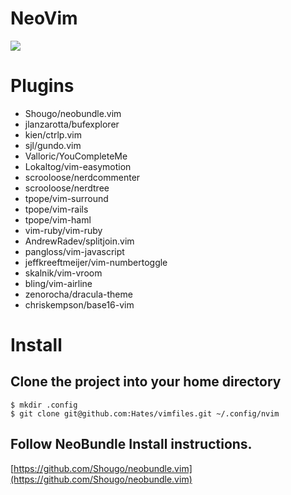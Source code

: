 # NeoVim

![](http://i.imgur.com/MxReZ.png)

# Plugins

* Shougo/neobundle.vim
* jlanzarotta/bufexplorer
* kien/ctrlp.vim
* sjl/gundo.vim
* Valloric/YouCompleteMe
* Lokaltog/vim-easymotion
* scrooloose/nerdcommenter
* scrooloose/nerdtree
* tpope/vim-surround
* tpope/vim-rails
* tpope/vim-haml
* vim-ruby/vim-ruby
* AndrewRadev/splitjoin.vim
* pangloss/vim-javascript
* jeffkreeftmeijer/vim-numbertoggle
* skalnik/vim-vroom
* bling/vim-airline
* zenorocha/dracula-theme
* chriskempson/base16-vim

# Install

## Clone the project into your home directory

```
$ mkdir .config
$ git clone git@github.com:Hates/vimfiles.git ~/.config/nvim
```

## Follow NeoBundle Install instructions.

[https://github.com/Shougo/neobundle.vim](https://github.com/Shougo/neobundle.vim)
